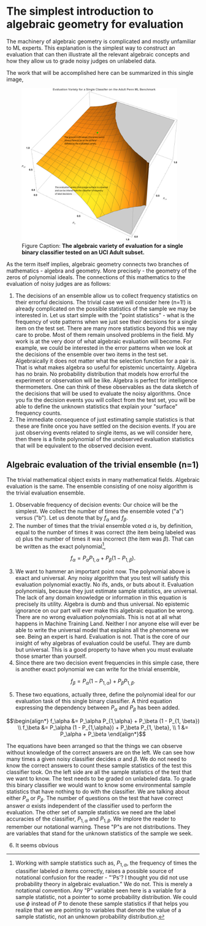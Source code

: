 # The simplest introduction to algebraic geometry for evaluation

The machinery of algebraic geometry is complicated and mostly unfamiliar
to ML experts. This explanation is the simplest way to construct an evaluation
that can then illustrate all the relevant algebraic concepts and how they allow
us to grade noisy judges on unlabeled data.

The work that will be accomplished here can be summarized in this single image,

<p>
<figure>
    <img src="img/evaluation-variety-single-binary-classifier-adult-penn-ml.png"
         alt="The evaluation variety for a single binary classifier tested on
         an UCI Adult dataset."
         height="400">
    <figcaption>
    Figure Caption: <b>The algebraic variety of evaluation for a single binary
    classifier tested on an UCI Adult subset.</b>
    </figcaption>
</figure>
</p>

As the term itself implies, algebraic geometry connects two branches of
mathematics - algebra and geometry. More precisely - the geometry of the zeros
of polynomial ideals. The connections of this mathematics to the evaluation of
noisy judges are as follows:
1. The decisions of an ensemble allow us to collect frequency statistics on
their errorful decisions. The trivial case we will consider here (n=1!) is
already complicated on the possible statistics of the sample we may be
interested in. Let us start simple with the "point statistics" - what is the
frequency of vote patterns when we just see their decisions for a single item
on the test set. There are many more statistics beyond this we may care to probe.
Most of them remain unsolved problems in the field. My work is at the very door
of what algebraic evaluation will become. For example, we could be interested
in the error patterns when we look at the decisions of the ensemble over two
items in the test set. Algebraically it does not matter what the selection
function for a pair is. That is what makes algebra so useful for epistemic
uncertainty. Algebra has no brain. No probability distribution that models how
errorful the experiment or observation will be like. Algebra is perfect for
intelligence thermometers.
One can think of these observables as the data sketch of the decisions that
will be used to evaluate the noisy algorithms. Once you fix the decision
events you will collect from the test set, you will be able to define the
unknown statistics that explain your "surface" frequency counts.
2. The immediate consequence of just estimating sample statistics is that these are
finite once you have settled on the decision events. If you are just observing
events related to single items, as we will consider here, then there is a finite
polynomial of the unobserved evaluation statistics that will be equivalent to
the observed decision event.

## Algebraic evaluation of the trivial ensemble (n=1)

The trivial mathematical object exists in many mathematical fields. Algebraic evaluation
is the same. The ensemble consisting of one noisy algorithm is the trivial evaluation
ensemble.

1. Observable frequency of decision events: Our choice will be the simplest. We
collect the number of times the ensemble voted ("a") versus ("b"). Let us denote
that by $f_\alpha$ and $f_\beta.$
2. The number of times that the trivial ensemble voted $\alpha$ is, by definition,
equal to the number of times it was correct (the item being labeled was $\alpha$)
plus the number of times it was incorrect (the item was $\beta$). That can be
written as the exact polynomial[^1],

$$ f_\alpha = P_\alpha  P_{1,\alpha} + P_\beta  (1 - P_{1, \beta}). $$

3. We want to hammer an important point now. The polynomial above is exact and
universal. Any noisy algorithm that you test will satisfy this evaluation
polynomial exactly. No ifs, ands, or buts about it. Evaluation polynomials, because
they just estimate sample statistics, are universal. The lack of any domain
knowledge or information in this equation is precisely its utility. Algebra is
dumb and thus universal. No epistemic ignorance on our part will ever make
this algebraic equation be wrong. There are no wrong evaluation polynomials.
This is not at all what happens in Machine Training Land. Neither I nor anyone
else will ever be able to write the universal model that explains all the
phenomena we see. Being an expert is hard. Evaluation is not. That is the
core of our insight of why algebras of evaluation could be useful. They are
dumb but universal. This is a good property to have when you must evaluate
those smarter than yourself.
4. Since there are two decision event frequencies in this simple case, there is
another exact polynomial we can write for the trivial ensemble,

$$ f_\beta = P_\alpha (1 - P_{1,\alpha}) + P_\beta P_{1, \beta}. $$

5. These two equations, actually three, define the polynomial ideal for our
evaluation task of this single binary classifier. A third equation expressing
the dependency between $P_\alpha$ and $P_\beta$ has been added.

$$\begin{align*}
f_\alpha &= P_\alpha  P_{1,\alpha} + P_\beta  (1 - P_{1, \beta}) \\
f_\beta  &= P_\alpha (1 - P_{1,\alpha}) + P_\beta P_{1, \beta}, \\
1 &= P_\alpha + P_\beta
\end{align*}$$

The equations have been arranged so that the things we can observe without
knowledge of the correct answers are on the left. We can see how many times
a given noisy classifier decides $\alpha$ and $\beta$. We do not need
to know the correct answers to count these sample statistics of the test this
classifier took.
On the left side are all the sample statistics of the test that we want to know.
The test needs to be graded on unlabeled data. To grade this binary classifier we
would want to know some environmental sample statistics that have nothing to do
with the classifier. We are talking about either $P_\alpha$ or $P_\beta$. The
number of questions on the test that have correct answer $\alpha$ exists independent
of the classifier used to perform the evaluation.
The other set of sample statistics we need are the label accuracies of the
classifier, $P_{1,\alpha}$ and $P_{1,\beta}.$ We implore the reader to remember
our notational warning. These "P"s are not distributions. They are variables that
stand for the unknown statistics of the sample we seek.

6. It seems obvious


[^1]: Working with sample statistics such as, $P_{1,\alpha}$, the frequency of
times the classifier labeled $\alpha$ items correctly, raises a possible source
of notational confusion for the reader - "'Ps'? I thought you did not use
probability theory in algebraic evaluation." We do not. This is merely a
notational convention. Any "P" variable seen here is a variable for a sample
statistic, not a pointer to some probability distribution. We could use $\phi$
instead of $P$ to denote these sample statistics if that helps you realize that we
are pointing to variables that denote the value of a sample statistic, not an
unknown probability distribution.
